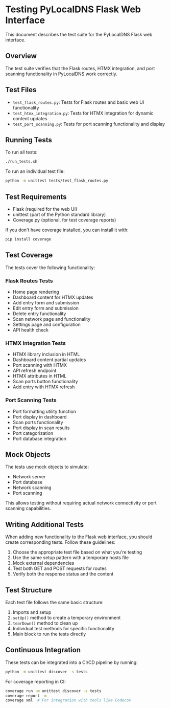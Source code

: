 # Testing PyLocalDNS Flask Web Interface

This document describes the test suite for the PyLocalDNS Flask web interface.

## Overview

The test suite verifies that the Flask routes, HTMX integration, and port scanning functionality in PyLocalDNS work correctly.

## Test Files

- `test_flask_routes.py`: Tests for Flask routes and basic web UI functionality
- `test_htmx_integration.py`: Tests for HTMX integration for dynamic content updates
- `test_port_scanning.py`: Tests for port scanning functionality and display

## Running Tests

To run all tests:

```bash
./run_tests.sh
```

To run an individual test file:

```bash
python -m unittest tests/test_flask_routes.py
```

## Test Requirements

- Flask (required for the web UI)
- unittest (part of the Python standard library)
- Coverage.py (optional, for test coverage reports)

If you don't have coverage installed, you can install it with:

```bash
pip install coverage
```

## Test Coverage

The tests cover the following functionality:

### Flask Routes Tests

- Home page rendering
- Dashboard content for HTMX updates
- Add entry form and submission
- Edit entry form and submission
- Delete entry functionality
- Scan network page and functionality
- Settings page and configuration
- API health check

### HTMX Integration Tests

- HTMX library inclusion in HTML
- Dashboard content partial updates
- Port scanning with HTMX
- API refresh endpoint
- HTMX attributes in HTML
- Scan ports button functionality
- Add entry with HTMX refresh

### Port Scanning Tests

- Port formatting utility function
- Port display in dashboard
- Scan ports functionality
- Port display in scan results
- Port categorization
- Port database integration

## Mock Objects

The tests use mock objects to simulate:

- Network server
- Port database
- Network scanning
- Port scanning

This allows testing without requiring actual network connectivity or port scanning capabilities.

## Writing Additional Tests

When adding new functionality to the Flask web interface, you should create corresponding tests. Follow these guidelines:

1. Choose the appropriate test file based on what you're testing
2. Use the same setup pattern with a temporary hosts file
3. Mock external dependencies
4. Test both GET and POST requests for routes
5. Verify both the response status and the content

## Test Structure

Each test file follows the same basic structure:

1. Imports and setup
2. `setUp()` method to create a temporary environment
3. `tearDown()` method to clean up
4. Individual test methods for specific functionality
5. Main block to run the tests directly

## Continuous Integration

These tests can be integrated into a CI/CD pipeline by running:

```bash
python -m unittest discover -s tests
```

For coverage reporting in CI:

```bash
coverage run -m unittest discover -s tests
coverage report -m
coverage xml  # For integration with tools like Codecov
```
